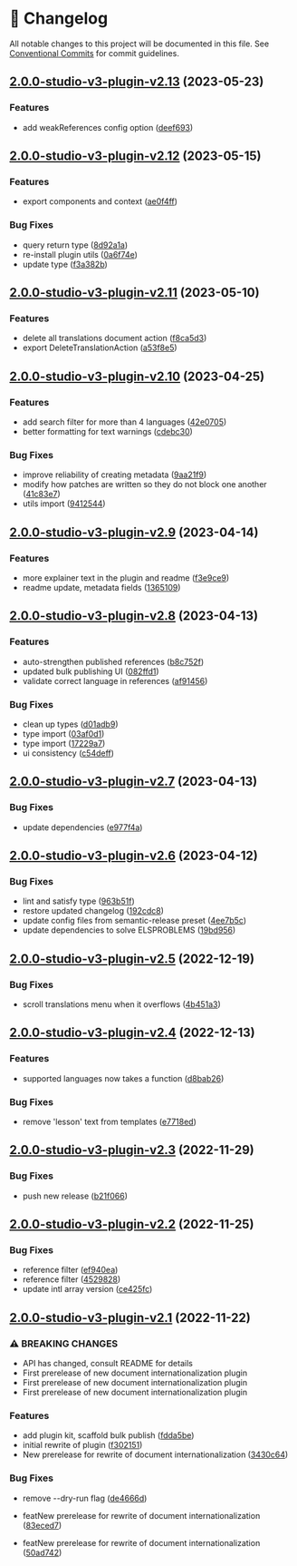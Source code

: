 <!-- markdownlint-disable --><!-- textlint-disable -->

# 📓 Changelog

All notable changes to this project will be documented in this file. See
[Conventional Commits](https://conventionalcommits.org) for commit guidelines.

## [2.0.0-studio-v3-plugin-v2.13](https://github.com/sanity-io/document-internationalization/compare/v2.0.0-studio-v3-plugin-v2.12...v2.0.0-studio-v3-plugin-v2.13) (2023-05-23)

### Features

- add weakReferences config option ([deef693](https://github.com/sanity-io/document-internationalization/commit/deef693510dbf74bc13ecdc56e7fdc847e244207))

## [2.0.0-studio-v3-plugin-v2.12](https://github.com/sanity-io/document-internationalization/compare/v2.0.0-studio-v3-plugin-v2.11...v2.0.0-studio-v3-plugin-v2.12) (2023-05-15)

### Features

- export components and context ([ae0f4ff](https://github.com/sanity-io/document-internationalization/commit/ae0f4ff8cbe0be9c9f7f6336a0577c6aaa298f34))

### Bug Fixes

- query return type ([8d92a1a](https://github.com/sanity-io/document-internationalization/commit/8d92a1a7f255e73cc7a9d09fc56dd80d1fd2eb50))
- re-install plugin utils ([0a6f74e](https://github.com/sanity-io/document-internationalization/commit/0a6f74e9833e59310250ef53c5d7175d12fefdb8))
- update type ([f3a382b](https://github.com/sanity-io/document-internationalization/commit/f3a382ba1f1afac94490b73d78e2b5e4fbe28f7d))

## [2.0.0-studio-v3-plugin-v2.11](https://github.com/sanity-io/document-internationalization/compare/v2.0.0-studio-v3-plugin-v2.10...v2.0.0-studio-v3-plugin-v2.11) (2023-05-10)

### Features

- delete all translations document action ([f8ca5d3](https://github.com/sanity-io/document-internationalization/commit/f8ca5d387992126c807c81ad0249b75113b77a3f))
- export DeleteTranslationAction ([a53f8e5](https://github.com/sanity-io/document-internationalization/commit/a53f8e5ad530f24831a103353532520e1f8d0742))

## [2.0.0-studio-v3-plugin-v2.10](https://github.com/sanity-io/document-internationalization/compare/v2.0.0-studio-v3-plugin-v2.9...v2.0.0-studio-v3-plugin-v2.10) (2023-04-25)

### Features

- add search filter for more than 4 languages ([42e0705](https://github.com/sanity-io/document-internationalization/commit/42e070583616f38c637560a86cbef24bf0c2ce44))
- better formatting for text warnings ([cdebc30](https://github.com/sanity-io/document-internationalization/commit/cdebc3085f2b30ad20ce088d5b81b6e2b7ec6cc5))

### Bug Fixes

- improve reliability of creating metadata ([9aa21f9](https://github.com/sanity-io/document-internationalization/commit/9aa21f99fe3e5e4e6c074f3e2728ca276b36a6a8))
- modify how patches are written so they do not block one another ([41c83e7](https://github.com/sanity-io/document-internationalization/commit/41c83e7869b7be3762c495652af6a9140a6dab35))
- utils import ([9412544](https://github.com/sanity-io/document-internationalization/commit/9412544a2f78857a2e3bc15bfd86a69bd793e588))

## [2.0.0-studio-v3-plugin-v2.9](https://github.com/sanity-io/document-internationalization/compare/v2.0.0-studio-v3-plugin-v2.8...v2.0.0-studio-v3-plugin-v2.9) (2023-04-14)

### Features

- more explainer text in the plugin and readme ([f3e9ce9](https://github.com/sanity-io/document-internationalization/commit/f3e9ce94aae89dee38e7d2b16ed77d1110b3d7ca))
- readme update, metadata fields ([1365109](https://github.com/sanity-io/document-internationalization/commit/136510916dc2ca2bba4f527a130a47ef80ea5b11))

## [2.0.0-studio-v3-plugin-v2.8](https://github.com/sanity-io/document-internationalization/compare/v2.0.0-studio-v3-plugin-v2.7...v2.0.0-studio-v3-plugin-v2.8) (2023-04-13)

### Features

- auto-strengthen published references ([b8c752f](https://github.com/sanity-io/document-internationalization/commit/b8c752f5e6b15191887160b99b765b7643cb39f7))
- updated bulk publishing UI ([082ffd1](https://github.com/sanity-io/document-internationalization/commit/082ffd14762e1d0f2d18cf68a0176f71fffa4b32))
- validate correct language in references ([af91456](https://github.com/sanity-io/document-internationalization/commit/af9145673ae204a956ff593f9ab8c655ef61406b))

### Bug Fixes

- clean up types ([d01adb9](https://github.com/sanity-io/document-internationalization/commit/d01adb9cc76d16b3ee758ace68e1f74319df4e6e))
- type import ([03af0d1](https://github.com/sanity-io/document-internationalization/commit/03af0d12dc6e8a20ff265f1e10b02aa90f27a1ca))
- type import ([17229a7](https://github.com/sanity-io/document-internationalization/commit/17229a7781a05a73f9621e2bf5b887be0cad3b1a))
- ui consistency ([c54deff](https://github.com/sanity-io/document-internationalization/commit/c54deffd7f2d95b0c347bdfddd8cdc444b3aff04))

## [2.0.0-studio-v3-plugin-v2.7](https://github.com/sanity-io/document-internationalization/compare/v2.0.0-studio-v3-plugin-v2.6...v2.0.0-studio-v3-plugin-v2.7) (2023-04-13)

### Bug Fixes

- update dependencies ([e977f4a](https://github.com/sanity-io/document-internationalization/commit/e977f4ad4bbe17dc2ff43390146afbf401bea7de))

## [2.0.0-studio-v3-plugin-v2.6](https://github.com/sanity-io/document-internationalization/compare/v2.0.0-studio-v3-plugin-v2.5...v2.0.0-studio-v3-plugin-v2.6) (2023-04-12)

### Bug Fixes

- lint and satisfy type ([963b51f](https://github.com/sanity-io/document-internationalization/commit/963b51f251efeb2e8403caf7cbbebad978c69ac6))
- restore updated changelog ([192cdc8](https://github.com/sanity-io/document-internationalization/commit/192cdc8fc1a9e83e0ef37ad38b99ba58dcf6740c))
- update config files from semantic-release preset ([4ee7b5c](https://github.com/sanity-io/document-internationalization/commit/4ee7b5c22043bc09785828936effff944adcc52c))
- update dependencies to solve ELSPROBLEMS ([19bd956](https://github.com/sanity-io/document-internationalization/commit/19bd956edb6098c944e23f91b98c62024735b196))

## [2.0.0-studio-v3-plugin-v2.5](https://github.com/sanity-io/document-internationalization/compare/v2.0.0-studio-v3-plugin-v2.4...v2.0.0-studio-v3-plugin-v2.5) (2022-12-19)

### Bug Fixes

- scroll translations menu when it overflows ([4b451a3](https://github.com/sanity-io/document-internationalization/commit/4b451a3cad41dc906088bf4e910676b98c0a0822))

## [2.0.0-studio-v3-plugin-v2.4](https://github.com/sanity-io/document-internationalization/compare/v2.0.0-studio-v3-plugin-v2.3...v2.0.0-studio-v3-plugin-v2.4) (2022-12-13)

### Features

- supported languages now takes a function ([d8bab26](https://github.com/sanity-io/document-internationalization/commit/d8bab26ab4d44a6d868b1af0dece0034c48c30bf))

### Bug Fixes

- remove 'lesson' text from templates ([e7718ed](https://github.com/sanity-io/document-internationalization/commit/e7718eda6e584b36805f4cfbd42e03b3455e2946))

## [2.0.0-studio-v3-plugin-v2.3](https://github.com/sanity-io/document-internationalization/compare/v2.0.0-studio-v3-plugin-v2.2...v2.0.0-studio-v3-plugin-v2.3) (2022-11-29)

### Bug Fixes

- push new release ([b21f066](https://github.com/sanity-io/document-internationalization/commit/b21f06677296f6aa88ee53a5d10d865214eec802))

## [2.0.0-studio-v3-plugin-v2.2](https://github.com/sanity-io/document-internationalization/compare/v2.0.0-studio-v3-plugin-v2.1...v2.0.0-studio-v3-plugin-v2.2) (2022-11-25)

### Bug Fixes

- reference filter ([ef940ea](https://github.com/sanity-io/document-internationalization/commit/ef940eaab0acdef0d94cd4bb4ff0b4269852fe34))
- reference filter ([4529828](https://github.com/sanity-io/document-internationalization/commit/45298280ae805f459a425da11d2b96093e7cf4cc))
- update intl array version ([ce425fc](https://github.com/sanity-io/document-internationalization/commit/ce425fc84dbe4224870878b57754ad8d26ca7824))

## [2.0.0-studio-v3-plugin-v2.1](https://github.com/sanity-io/document-internationalization/compare/v1.0.1...v2.0.0-studio-v3-plugin-v2.1) (2022-11-22)

### ⚠ BREAKING CHANGES

- API has changed, consult README for details
- First prerelease of new document internationalization plugin
- First prerelease of new document internationalization plugin
- First prerelease of new document internationalization plugin

### Features

- add plugin kit, scaffold bulk publish ([fdda5be](https://github.com/sanity-io/document-internationalization/commit/fdda5be9b9b8f5f65429839811454a9b1f8190f5))
- initial rewrite of plugin ([f302151](https://github.com/sanity-io/document-internationalization/commit/f302151cba3c6c17f3bec272492b8f55cfc8c32f))
- New prerelease for rewrite of document internationalization ([3430c64](https://github.com/sanity-io/document-internationalization/commit/3430c649f544ea2d8cda8c6a6b9470aed0f12fd2))

### Bug Fixes

- remove --dry-run flag ([de4666d](https://github.com/sanity-io/document-internationalization/commit/de4666db675d8a19b1d377b8dc3bff3cb2663d0c))

- featNew prerelease for rewrite of document internationalization ([83eced7](https://github.com/sanity-io/document-internationalization/commit/83eced7939de447c16dad1866a293ea225faa9af))
- featNew prerelease for rewrite of document internationalization ([50ad742](https://github.com/sanity-io/document-internationalization/commit/50ad742c0f1f4aee75a174031ad40f2e85648a76))
